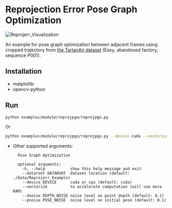 # Reprojection Error Pose Graph Optimization

![Reprojerr_Visualization](https://github.com/pypose/pypose/assets/47029019/e5c2ab45-7578-4901-a779-9b7f44cce338)

An example for pose graph optimization between adjacent frames using cropped trajectory from [the TartanAir dataset](https://theairlab.org/tartanair-dataset/) (Easy, abandoned factory, sequence P001).

## Installation

  * matplotlib
  * opencv-python


## Run

```bash
python examples/module/reprojpgo/reprojpgo.py
```

Or

```bash
python examples/module/reprojpgo/reprojpgo.py --device cuda --vectorize
```

* Other supported arguments:
  ```
    Pose Graph Optimization

    optional arguments:
      -h, --help           show this help message and exit
      --dataroot DATAROOT  dataset location (default: ./data/Reprojerr_Example)
      --device DEVICE      cuda or cpu (default: cuda)
      --vectorize          to accelerate computation (will use more RAM)
      --dnoise DEPTH_NOISE noise level on point depth (default: 0.1)
      --pnoise POSE_NOISE  noise level on initial pose (default: 0.1)
  ```
